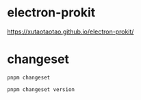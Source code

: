 # electron-prokit

https://xutaotaotao.github.io/electron-prokit/

# changeset

`pnpm changeset`

`pnpm changeset version`
